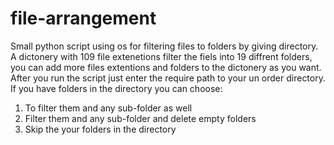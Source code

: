 # file-arrangement
Small python script using os for filtering files to folders by giving directory.<br>
A dictonery with 109 file extenetions filter the fiels into 19 diffrent folders, you can add more files extentions and folders to the dictonery as you want.<br>
After you run the script just enter the require path to your un order directory.<br>
If you have folders in the directory you can choose:<br>
  1) To filter them and any sub-folder as well<br>
  2) Filter them and any sub-folder and delete empty folders<br>
  2) Skip the your folders in the directory<br>
